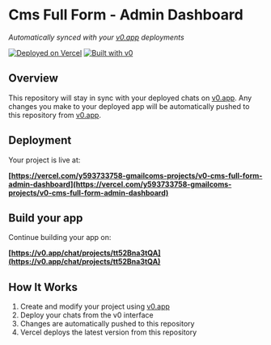 # Cms Full Form - Admin Dashboard

*Automatically synced with your [v0.app](https://v0.app) deployments*

[![Deployed on Vercel](https://img.shields.io/badge/Deployed%20on-Vercel-black?style=for-the-badge&logo=vercel)](https://vercel.com/y593733758-gmailcoms-projects/v0-cms-full-form-admin-dashboard)
[![Built with v0](https://img.shields.io/badge/Built%20with-v0.app-black?style=for-the-badge)](https://v0.app/chat/projects/tt52Bna3tQA)

## Overview

This repository will stay in sync with your deployed chats on [v0.app](https://v0.app).
Any changes you make to your deployed app will be automatically pushed to this repository from [v0.app](https://v0.app).

## Deployment

Your project is live at:

**[https://vercel.com/y593733758-gmailcoms-projects/v0-cms-full-form-admin-dashboard](https://vercel.com/y593733758-gmailcoms-projects/v0-cms-full-form-admin-dashboard)**

## Build your app

Continue building your app on:

**[https://v0.app/chat/projects/tt52Bna3tQA](https://v0.app/chat/projects/tt52Bna3tQA)**

## How It Works

1. Create and modify your project using [v0.app](https://v0.app)
2. Deploy your chats from the v0 interface
3. Changes are automatically pushed to this repository
4. Vercel deploys the latest version from this repository
